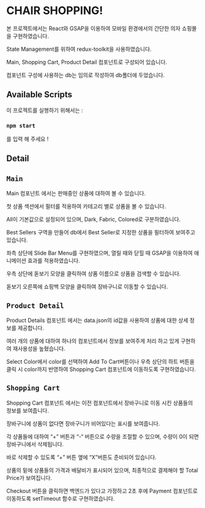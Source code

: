 # CHAIR SHOPPING!

본 프로젝트에서는 React와 GSAP을 이용하여 모바일 환경에서의 간단한 의자 쇼핑몰을 구현하였습니다.

State Management를 위하여 redux-toolkit을 사용하였습니다.

Main, Shopping Cart, Product Detail 컴포넌트로 구성되어 있습니다.

컴포넌트 구성에 사용하는 db는 임의로 작성하여 db폴더에 두었습니다.

## Available Scripts

이 프로젝트를 실행하기 위해서는 :

### `npm start`

를 입력 해 주세요 !

## Detail

## `Main`

Main 컴포넌트 에서는 판매중인 상품에 대하여 볼 수 있습니다.

첫 상품 섹션에서 필터를 적용하여 카테고리 별로 상품을 볼 수 있습니다.

All이 기본값으로 설정되어 있으며, Dark, Fabric, Colored로 구분하였습니다.

Best Sellers 구역을 만들어 db에서 Best Seller로 지정한 상품을 필터하여 보여주고 있습니다.

좌측 상단에 Slide Bar Menu를 구현하였으며, 열릴 때와 닫힐 때 GSAP을 이용하여 애니메이션 효과를 적용하였습니다.

우측 상단에 돋보기 모양을 클릭하여 상품 이름으로 상품을 검색할 수 있습니다.

돋보기 오른쪽에 쇼핑백 모양을 클릭하여 장바구니로 이동할 수 있습니다.

## `Product Detail`

Product Details 컴포넌트 에서는 data.json의 id값을 사용하여 상품에 대한 상세 정보를 제공합니다.

여러 개의 상품에 대하여 하나의 컴포넌트에서 정보를 보여주게 처리 하고 있게 구현하여 재사용성을 높혔습니다.

Select Color에서 color를 선택하여 Add To Cart버튼이나 우측 상단의 하트 버튼을 클릭 시 color까지 반영하여 Shopping Cart 컴포넌트에 이동하도록 구현하였습니다.

## `Shopping Cart`

Shopping Cart 컴포넌트 에서는 이전 컴포넌트에서 장바구니로 이동 시킨 상품들의 정보를 보여줍니다.

장바구니에 상품이 없다면 장바구니가 비어있다는 표시를 보여줍니다.

각 상품들에 대하여 “+” 버튼과 “-“ 버튼으로 수량을 조절할 수 있으며, 수량이 0이 되면 장바구니에서 삭제됩니다.

바로 삭제할 수 있도록 “+” 버튼 옆에 “X”버튼도 준비되어 있습니다.

상품의 밑에 상품들의 가격과 배달비가 표시되어 있으며, 최종적으로 결제해야 할 Total Price가 보여집니다.

Checkout 버튼을 클릭하면 백엔드가 있다고 가정하고 2초 후에 Payment 컴포넌트로 이동하도록 setTimeout 함수로 구현하였습니다.
